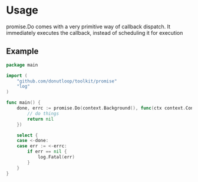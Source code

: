 # Usage

promise.Do comes with a very primitive way of callback dispatch. It
immediately executes the callback, instead of scheduling it for execution

## Example 
```go 
package main 

import (
	"github.com/donutloop/toolkit/promise"
	"log"
)

func main() {
	done, errc := promise.Do(context.Background(), func(ctx context.Context) error {
		// do things
		return nil
	})

	select {
	case <-done:
	case err := <-errc:
		if err == nil {
			log.Fatal(err)
		}
	}
}
```